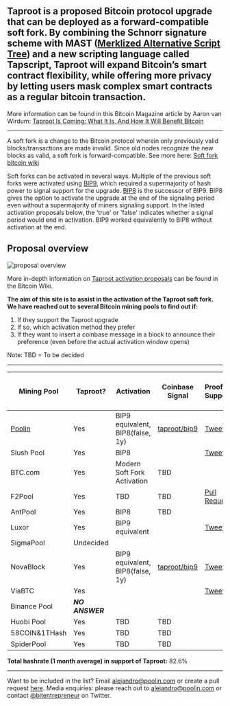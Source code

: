 ## Taproot is a proposed Bitcoin protocol upgrade that can be deployed as a forward-compatible soft fork. By combining the Schnorr signature scheme with MAST ([Merklized Alternative Script Tree](https://bitcoin.stackexchange.com/questions/99539/what-are-merklized-alternative-script-trees)) and a new scripting language called Tapscript, Taproot will expand Bitcoin’s smart contract flexibility, while offering more privacy by letting users mask complex smart contracts as a regular bitcoin transaction.
More information can be found in this Bitcoin Magazine article by Aaron van Wirdum: [Taproot Is Coming: What It Is, And How It Will Benefit Bitcoin](https://bitcoinmagazine.com/articles/taproot-coming-what-it-and-how-it-will-benefit-bitcoin)

------

A soft fork is a change to the Bitcoin protocol wherein only previously valid blocks/transactions are made invalid. Since old nodes recognize the new blocks as valid, a soft fork is forward-compatible. See more here: [Soft fork bitcoin wiki](https://en.bitcoin.it/wiki/Softfork) 

Soft forks can be activated in several ways. Multiple of the previous soft forks were activated using [BIP9](https://en.bitcoin.it/wiki/BIP_0009), which required a supermajority of hash power to signal support for the upgrade. [BIP8](https://en.bitcoin.it/wiki/BIP_0008) is the successor of BIP9. BIP8 gives the option to activate the upgrade at the end of the signaling period even without a supermajority of miners signaling support. In the listed activation proposals below, the 'true' or 'false' indicates whether a signal period would end in activation. BIP9 worked equivalently to BIP8 without activation at the end.

## Proposal overview

![proposal overview](https://en.bitcoin.it/w/images/en/1/19/Activation-timeline.png)

More in-depth information on [Taproot activation proposals](https://en.bitcoin.it/wiki/Taproot_activation_proposals) can be found in the Bitcoin Wiki.

**The aim of this site is to assist in the activation of the Taproot soft fork. We have reached out to several Bitcoin mining pools to find out if:**

1. If they support the Taproot upgrade
1. If so, which activation method they prefer
1. If they want to insert a coinbase message in a block to announce their preference (even before the actual activation window opens)

Note: TBD = To be decided

------

 Mining Pool |   Taproot?     |  Activation | Coinbase Signal | Proof of Support | [Global Hashrate % (1 month](https://btc.com/stats/pool?pool_mode=month)
------------ | ------------- | ------------- | ------------- | ------------- | ------------- |
[Poolin](https://poolin.com) | Yes | BIP9 equivalent, BIP8(false, 1y) | [taproot/bip9](https://explorer.poolin.com/block/0000000000000000000698859d225da3129461173d6a9c07b2849edc9da0a12d) | [Tweet](https://twitter.com/officialpoolin/status/1329021070918230017) | 12.71 %	
Slush Pool | Yes | BIP8 |  | [Tweet](https://twitter.com/slush_pool/status/1329051461100204032) | 2.60 %	
BTC.com | Yes | Modern Soft Fork Activation | TBD | | 10.96 %	
F2Pool | Yes | TBD | TBD | [Pull Request](https://github.com/taprootactivation/Taproot-Activation/pull/4) | 19.18 %	
AntPool | Yes | BIP8 | TBD | | 10.43 %
Luxor | Yes | BIP9 equivalent | | [Tweet](https://twitter.com/LuxorTechTeam/status/1329537408790978560) | 0.4%
SigmaPool | Undecided | | | | 0.16 %	
NovaBlock  | Yes | BIP9 equivalent, BIP8(false, 1y) | [taproot/bip9](https://explorer.poolin.com/block/000000000000000000099e89321b5b7942d9b615393965a2c8990dc6c431b745) | [Tweet](https://twitter.com/bitentrepreneur/status/1331570001552297984/likes) | 1.04 %	 |
ViaBTC   | Yes | | | [Tweet](https://twitter.com/yhaiyang/status/1332402832075411456)| 7.85 %
Binance Pool | <strong><em>NO ANSWER</em></strong> | | | | 9.56 %	
Huobi Pool | Yes | TBD | TBD| | 10.36 %	
58COIN&1THash	| Yes | TBD | TBD| | 6.36 %	
SpiderPool	| Yes | TBD | TBD| | 0.55%	

**Total hashrate (1 month average) in support of Taproot:** 82.6%

------

Want to be included in the list? Email <alejandro@poolin.com> or create a pull request [here](https://github.com/taprootactivation). 
Media enquiries: please reach out to <alejandro@poolin.com> or contact [@bitentrepreneur](https://twitter.com/bitentrepreneur) on Twitter.

